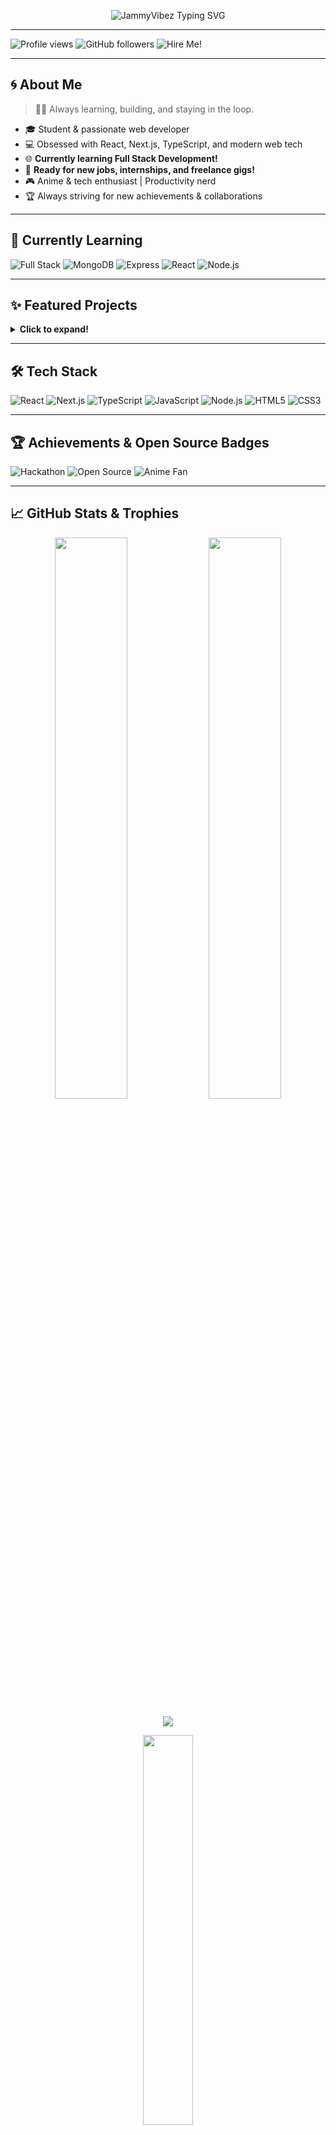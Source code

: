 <p align="center">
  <img src="https://readme-typing-svg.demolab.com?font=Fira+Code&duration=2000&pause=1000&color=36BCF7&center=true&vCenter=true&width=600&lines=Hi%2C+I'm+JammyVibez!;Frontend%2C+Soon+Full+Stack+Dev+%7C+Anime+Fan+%7C+Study+Loop+Mode;React%2C+Next.js%2C+TypeScript+%26+More;Open+to+Full+Stack+Jobs+and+Collaboration!+%F0%9F%9A%80" alt="JammyVibez Typing SVG" />
</p>

---

![Profile views](https://komarev.com/ghpvc/?username=JammyVibez&color=blueviolet)
![GitHub followers](https://img.shields.io/github/followers/JammyVibez?label=Follow&style=social)
![Hire Me!](https://img.shields.io/badge/Hire%20Me-Open%20to%20Opportunities-brightgreen?style=for-the-badge&logo=Handshake)

---

## 🌀 About Me

> 🚴‍♂️ Always learning, building, and staying in the loop.

- 🎓 Student & passionate web developer
- 💻 Obsessed with React, Next.js, TypeScript, and modern web tech
- 🌐 **Currently learning Full Stack Development!**
- 💼 **Ready for new jobs, internships, and freelance gigs!**
- 🎮 Anime & tech enthusiast | Productivity nerd
- 🏆 Always striving for new achievements & collaborations

---

## 🚀 Currently Learning

![Full Stack](https://img.shields.io/badge/Full%20Stack-Developer-informational?style=flat-square&logo=VisualStudioCode)
![MongoDB](https://img.shields.io/badge/MongoDB-47A248?style=flat-square&logo=mongodb&logoColor=fff)
![Express](https://img.shields.io/badge/Express.js-000?style=flat-square&logo=express&logoColor=fff)
![React](https://img.shields.io/badge/React-20232A?style=flat-square&logo=react&logoColor=61DAFB)
![Node.js](https://img.shields.io/badge/Node.js-339933?style=flat-square&logo=nodedotjs&logoColor=fff)

---

## ✨ Featured Projects

<details>
  <summary><b>Click to expand!</b></summary>
  
- 🚀 **AniSocial**  
  Social platform for anime lovers to connect and share recommendations.  
  ![AniSocial](https://media.giphy.com/media/3o6Mbbs879ozZ9Yic0/giphy.gif)
  
- 💳 **Card X Landing Page**  
  Eye-catching, modern landing page for Card X—designed for maximum impact and conversion.  
  ![Landing](https://media.giphy.com/media/26u4b45b8KlgAB7iM/giphy.gif)
  
- 🗓️ **AnimeCon**  
  Event platform for anime conventions, featuring schedules, guests, and community engagement.  
  ![AnimeCon](https://media.giphy.com/media/3o7TKPdUkkbVqW1lHG/giphy.gif)
  
- 🔁 **Loop**  
  Productivity app inspired by the “study loop” method, helping users stay focused and organized.  
  ![Loop](https://media.giphy.com/media/l2JHRhAtnJSDNJ2py/giphy.gif)

</details>

---

## 🛠️ Tech Stack

![React](https://img.shields.io/badge/React-20232A?style=for-the-badge&logo=react&logoColor=61DAFB)
![Next.js](https://img.shields.io/badge/Next.js-000?style=for-the-badge&logo=nextdotjs&logoColor=fff)
![TypeScript](https://img.shields.io/badge/TypeScript-3178C6?style=for-the-badge&logo=typescript&logoColor=fff)
![JavaScript](https://img.shields.io/badge/JavaScript-F7DF1E?style=for-the-badge&logo=javascript&logoColor=222)
![Node.js](https://img.shields.io/badge/Node.js-339933?style=for-the-badge&logo=nodedotjs&logoColor=fff)
![HTML5](https://img.shields.io/badge/HTML5-E34F26?style=for-the-badge&logo=html5&logoColor=fff)
![CSS3](https://img.shields.io/badge/CSS3-1572B6?style=for-the-badge&logo=css3&logoColor=fff)

---

## 🏆 Achievements & Open Source Badges

![Hackathon](https://img.shields.io/badge/Hackathon-Finalist-blueviolet?style=flat-square&logo=hackaday)
![Open Source](https://img.shields.io/badge/Open%20Source-Contributor-brightgreen?style=flat-square&logo=github)
![Anime Fan](https://img.shields.io/badge/Anime-Fan-red?style=flat-square&logo=Crunchyroll)

---

## 📈 GitHub Stats & Trophies

<p align="center">
  <img src="https://github-readme-stats.vercel.app/api?username=JammyVibez&show_icons=true&theme=tokyonight" width="48%" />
  <img src="https://github-readme-streak-stats.herokuapp.com/?user=JammyVibez&theme=tokyonight" width="48%" />
</p>
<p align="center">
  <img src="https://github-profile-trophy.vercel.app/?username=JammyVibez&theme=tokyonight&no-frame=true&row=1&column=7" />
</p>
<p align="center">
  <img src="https://github-readme-stats.vercel.app/api/top-langs/?username=JammyVibez&layout=compact&theme=tokyonight" width="40%" />
</p>

---

## 🌸 My Anime/Now Watching

![Anime Now](https://img.shields.io/badge/Now%20Watching-One%20Piece-FF2052?style=flat-square&logo=Crunchyroll)
![Now Playing](https://img.shields.io/badge/Now%20Playing-Lo-fi%20Beats-blue?style=flat-square&logo=spotify)

---

## 💬 Fun Quote

> “Keep learning, keep building, and stay in the loop!”  
> — JammyVibez

---

## 📬 Connect with Me

[![LinkedIn](https://img.shields.io/badge/LinkedIn-0077B5?style=social&logo=linkedin)](https://www.linkedin.com/)  
[![Twitter](https://img.shields.io/badge/Twitter-1DA1F2?style=social&logo=twitter)](https://twitter.com/)  
[![Portfolio](https://img.shields.io/badge/Portfolio-000?style=social&logo=google-chrome)](#)
[![Gmail](https://img.shields.io/badge/Gmail-Email-red?style=flat-square&logo=gmail)](mailto:your.email@example.com)

---

<p align="center">
  <img src="https://readme-typing-svg.demolab.com?font=Fira+Code&pause=1200&color=FFD700&center=true&vCenter=true&width=400&lines=Let's+connect+and+build+something+awesome!;Ready+for+full+stack+opportunities!;Stay+in+the+loop+with+JammyVibez!;Happy+Coding!+%F0%9F%92%BB" alt="Typing SVG" />
</p>
